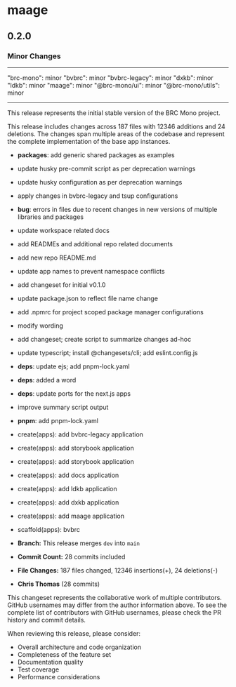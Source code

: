 # maage

## 0.2.0

### Minor Changes

---

"brc-mono": minor
"bvbrc": minor
"bvbrc-legacy": minor
"dxkb": minor
"ldkb": minor
"maage": minor
"@brc-mono/ui": minor
"@brc-mono/utils": minor

---

This release represents the initial stable version of the BRC Mono project.

This release includes changes across 187 files with 12346 additions and 24 deletions. The changes span multiple areas of the codebase and represent the complete implementation of the base app instances.

- **packages**: add generic shared packages as examples

- update husky pre-commit script as per deprecation warnings
- update husky configuration as per deprecation warnings
- apply changes in bvbrc-legacy and tsup configurations
- **bug**: errors in files due to recent changes in new versions of multiple libraries and packages

- update workspace related docs
- add READMEs and additional repo related documents
- add new repo README.md

- update app names to prevent namespace conflicts
- add changeset for initial v0.1.0
- update package.json to reflect file name change
- add .npmrc for project scoped package manager configurations
- modify wording
- add changeset; create script to summarize changes ad-hoc
- update typescript; install @changesets/cli; add eslint.config.js
- **deps**: update ejs; add pnpm-lock.yaml
- **deps**: added a word
- **deps**: update ports for the next.js apps

- improve summary script output

- **pnpm**: add pnpm-lock.yaml

- create(apps): add bvbrc-legacy application
- create(apps): add storybook application
- create(apps): add storybook application
- create(apps): add docs application
- create(apps): add ldkb application
- create(apps): add dxkb application
- create(apps): add maage application
- scaffold(apps): bvbrc

- **Branch:** This release merges `dev` into `main`
- **Commit Count:** 28 commits included
- **File Changes:** 187 files changed, 12346 insertions(+), 24 deletions(-)

- **Chris Thomas** (28 commits)

This changeset represents the collaborative work of multiple contributors. GitHub usernames may differ from the author information above. To see the complete list of contributors with GitHub usernames, please check the PR history and commit details.

When reviewing this release, please consider:

- Overall architecture and code organization
- Completeness of the feature set
- Documentation quality
- Test coverage
- Performance considerations
